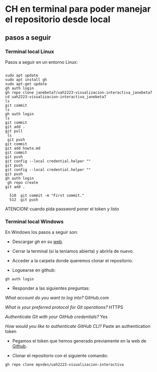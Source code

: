 # CH en terminal para poder manejar el repositorio desde local

## pasos a seguir

### Terminal local Linux

Pasos a seguir en un entorno Linux:

```

sudo apt update
sudo apt install gh
sudo apt-get update
gh auth login
gh repo clone janebeta7/uah2223-visualizacion-interactiva_janebeta7
cd uah2223-visualizacion-interactiva_janebeta7
ls
git commit
ls
gh auth login
ls
git commit
git add .
git pull
 ls
 git push
git commit
git add howto.md
git commit
git push
git config --local credential.helper ""
git push
git config --local credential.helper ""
git push
gh auth login
 gh repo create
git add .

  510  git commit -m "First commit."
  512  git push
```
ATENCION! cuando pida password poner el token y listo

### Terminal local Windows

En Windows los pasos a seguir son:

- Descargar *gh* en su [web](https://cli.github.com/).

- Cerrar la terminal (si la teníamos abierta) y abrirla de nuevo.

- Acceder a la carpeta donde queremos clonar el repositorio.

- Loguearse en github:

```
gh auth login
```

- Responder a las siguientes preguntas:

 *What account do you want to log into?* GitHub.com
 
 *What is your preferred protocol for Git operations?* HTTPS
 
 *Authenticate Git with your GitHub credentials?* Yes
 
 *How would you like to authenticate GitHub CLI?* Paste an authentication token
 
 - Pegamos el token que hemos generado previamente en la web de [Github](https://github.com/settings/tokens).
 
 - Clonar el repositorio con el siguiente comando:
 
 ```
 gh repo clone mpvdes/uah2223-visualizacion-interactiva
 ```
